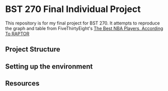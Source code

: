 # BST 270 Final Individual Project

This repository is for my final project for BST 270. It attempts to reproduce the graph and table from FiveThirtyEight's [The Best NBA Players, According To RAPTOR](https://projects.fivethirtyeight.com/nba-player-ratings/)

## Project Structure

## Setting up the environment

## Resources
